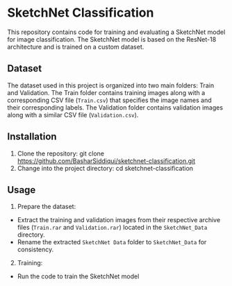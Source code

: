 # SketchNet Classification

This repository contains code for training and evaluating a SketchNet model for image classification. The SketchNet model is based on the ResNet-18 architecture and is trained on a custom dataset.

## Dataset

The dataset used in this project is organized into two main folders: Train and Validation. The Train folder contains training images along with a corresponding CSV file (`Train.csv`) that specifies the image names and their corresponding labels. The Validation folder contains validation images along with a similar CSV file (`Validation.csv`).

## Installation

1. Clone the repository: git clone https://github.com/BasharSiddiqui/sketchnet-classification.git
2. Change into the project directory: cd sketchnet-classification
## Usage

1. Prepare the dataset:
- Extract the training and validation images from their respective archive files (`Train.rar` and `Validation.rar`) located in the `SketchNet_Data` directory.
- Rename the extracted `SketchNet Data` folder to `SketchNet_Data` for consistency.

2. Training:
- Run the code to train the SketchNet model
